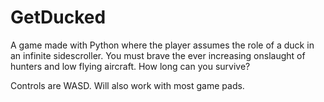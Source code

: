 # GetDucked
A game made with Python where the player assumes the role of a duck in an infinite sidescroller. You must brave the ever increasing onslaught of hunters and low flying aircraft. How long can you survive?

Controls are WASD. Will also work with most game pads.
